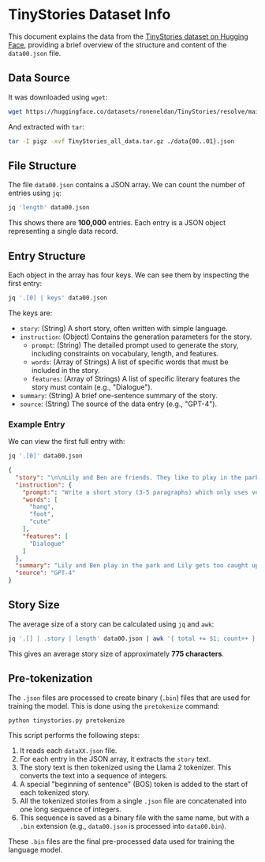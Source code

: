 # TinyStories Dataset Info

This document explains the data from the [TinyStories dataset on Hugging Face](https://huggingface.co/datasets/roneneldan/TinyStories), providing a brief overview of the structure and content of the `data00.json` file.

## Data Source

It was downloaded using `wget`:
```bash
wget https://huggingface.co/datasets/roneneldan/TinyStories/resolve/main/TinyStories_all_data.tar.gz
```

And extracted with `tar`:
```bash
tar -I pigz -xvf TinyStories_all_data.tar.gz ./data{00..01}.json
```

## File Structure

The file `data00.json` contains a JSON array. We can count the number of entries using `jq`:
```bash
jq 'length' data00.json
```
This shows there are **100,000** entries. Each entry is a JSON object representing a single data record.

## Entry Structure

Each object in the array has four keys. We can see them by inspecting the first entry:
```bash
jq '.[0] | keys' data00.json
```
The keys are:

*   `story`: (String) A short story, often written with simple language.
*   `instruction`: (Object) Contains the generation parameters for the story.
    *   `prompt`: (String) The detailed prompt used to generate the story, including constraints on vocabulary, length, and features.
    *   `words`: (Array of Strings) A list of specific words that must be included in the story.
    *   `features`: (Array of Strings) A list of specific literary features the story must contain (e.g., "Dialogue").
*   `summary`: (String) A brief one-sentence summary of the story.
*   `source`: (String) The source of the data entry (e.g., "GPT-4").

### Example Entry

We can view the first full entry with:
```bash
jq '.[0]' data00.json
```

```json
{
  "story": "\n\nLily and Ben are friends. They like to play in the park. One day, they see a big tree with a swing. Lily wants to try the swing. She runs to the tree and climbs on the swing.\n\"Push me, Ben!\" she says. Ben pushes her gently. Lily feels happy. She swings higher and higher. She laughs and shouts.\nBen watches Lily. He thinks she is cute. He wants to swing too. He waits for Lily to stop. But Lily does not stop. She swings faster and faster. She is having too much fun.\n\"Can I swing too, Lily?\" Ben asks. Lily does not hear him. She is too busy swinging. Ben feels sad. He walks away.\nLily swings so high that she loses her grip. She falls off the swing. She lands on the ground. She hurts her foot. She cries.\n\"Ow, ow, ow!\" she says. She looks for Ben. She wants him to help her. But Ben is not there. He is gone.\nLily feels sorry. She wishes she had shared the swing with Ben. She wishes he was there to hug her. She limps to the tree. She sees something hanging from a branch. It is Ben's hat. He left it for her.\nLily smiles. She thinks Ben is nice. She puts on his hat. She hopes he will come back. She wants to say sorry. She wants to be friends again.",
  "instruction": {
    "prompt:": "Write a short story (3-5 paragraphs) which only uses very simple words that a 3 year old child would understand. The story should use the verb \"hang\", the noun \"foot\" and the adjective \"cute\". The story has the following features: the story should contain at least one dialogue. Remember to only use simple words!\n\nPossible story:",
    "words": [
      "hang",
      "foot",
      "cute"
    ],
    "features": [
      "Dialogue"
    ]
  },
  "summary": "Lily and Ben play in the park and Lily gets too caught up in swinging, causing Ben to leave. Lily falls off the swing and hurts herself, but Ben leaves his hat for her as a kind gesture.",
  "source": "GPT-4"
}
```

## Story Size

The average size of a story can be calculated using `jq` and `awk`:

```bash
jq '.[] | .story | length' data00.json | awk '{ total += $1; count++ } END { print "Average story size:", total/count }'
```

This gives an average story size of approximately **775 characters**.

## Pre-tokenization

The `.json` files are processed to create binary (`.bin`) files that are used for training the model. This is done using the `pretokenize` command:

```bash
python tinystories.py pretokenize
```

This script performs the following steps:

1.  It reads each `dataXX.json` file.
2.  For each entry in the JSON array, it extracts the `story` text.
3.  The story text is then tokenized using the Llama 2 tokenizer. This converts the text into a sequence of integers.
4.  A special "beginning of sentence" (BOS) token is added to the start of each tokenized story.
5.  All the tokenized stories from a single `.json` file are concatenated into one long sequence of integers.
6.  This sequence is saved as a binary file with the same name, but with a `.bin` extension (e.g., `data00.json` is processed into `data00.bin`).

These `.bin` files are the final pre-processed data used for training the language model.
